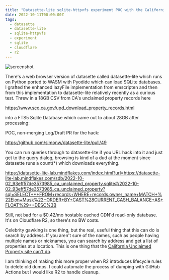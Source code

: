 ```yaml
---
title: "Datasette-lite sqlite-httpvfs experiment POC with the California Unclaimed Property database"
date: 2022-10-11T00:00:00Z
tags:
  - datasette
  - datasette-lite
  - sqlite-httpvfs
  - experiment
  - sqlite
  - cloudflare
  - r2
---
```


![screenshot](https://user-images.githubusercontent.com/5363/195697437-2331acfb-fedd-478f-8596-28d6a1809339.png)

There's a web browser version of datasette called datasette-lite which runs on Python ported to WASM with Pyodide which can load SQLite databases.
I grafted the enhanced lazyFile implementation from emscripten and then from this implementation to datasette-lite relatively recently as a curious test. Threw in a 18GB CSV from CA's unclaimed property records here

https://www.sco.ca.gov/upd_download_property_records.html

into a FTS5 Sqlite Database which came out to about 28GB after processing:

POC, non-merging Log/Draft PR for the hack:

https://github.com/simonw/datasette-lite/pull/49

You can run queries through to datasette-lite if you URL hack into it and just get to the query dialog, browsing is kind of a dud at the moment since datasette runs a count(*) which downloads everything.

https://datasette-lite-lab.mindflakes.com/index.html?url=https://datasette-lite-lab.mindflakes.com/sdb/2022-10-02_93eff57de3573985_ca_unclaimed_property.sqlite#/2022-10-02_93eff57de3573985_ca_unclaimed_property?sql=SELECT+*+FROM+records+WHERE+records.owner_name+MATCH+%22Elon+Musk%22+ORDER+BY+CAST%28CURRENT_CASH_BALANCE+AS+FLOAT%29++DESC%3B

Still, not bad for a $0.42/mo hostable cached CDN'd read-only database. It's on Cloudflare R2, so there's no BW costs.

Celebrity gawking is one thing, but the real, useful thing that this can do is search by address. If you aren't sure of the names, such as people having multiple names or nicknames, you can search by address and get a list of properties at a location. This is one thing that the [California Unclaimed Property site can't do](https://ucpi.sco.ca.gov/en/Property/SearchIndex).

I am thinking of making this more proper when R2 introduces lifecycle rules to delete old dumps. I could automate the process of dumping with GitHub Actions but I would like R2 to handle cleanup.
